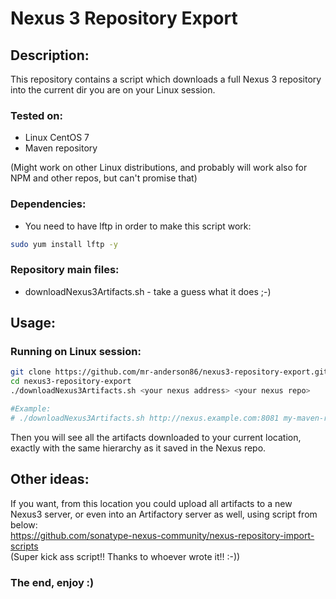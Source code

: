 # Nexus 3 Repository Export

## Description:
This repository contains a script which downloads a full Nexus 3 repository into the current dir you are on your Linux session.  

### Tested on:
* Linux CentOS 7
* Maven repository  
  
(Might work on other Linux distributions, and probably will work also for NPM and other repos, but can't promise that)

### Dependencies:
* You need to have lftp in order to make this script work:
```bash
sudo yum install lftp -y
```

### Repository main files:
* downloadNexus3Artifacts.sh - take a guess what it does ;-)

## Usage:

### Running on Linux session:
```bash
git clone https://github.com/mr-anderson86/nexus3-repository-export.git
cd nexus3-repository-export
./downloadNexus3Artifacts.sh <your nexus address> <your nexus repo>

#Example:
# ./downloadNexus3Artifacts.sh http://nexus.example.com:8081 my-maven-repo
```

Then you will see all the artifacts downloaded to your current location, exactly with the same hierarchy as it saved in the Nexus repo.

## Other ideas:
If you want, from this location you could upload all artifacts to a new Nexus3 server, or even into an Artifactory server as well, using script from below:  
https://github.com/sonatype-nexus-community/nexus-repository-import-scripts  
(Super kick ass script!! Thanks to whoever wrote it!! :-))

### The end, enjoy :)

